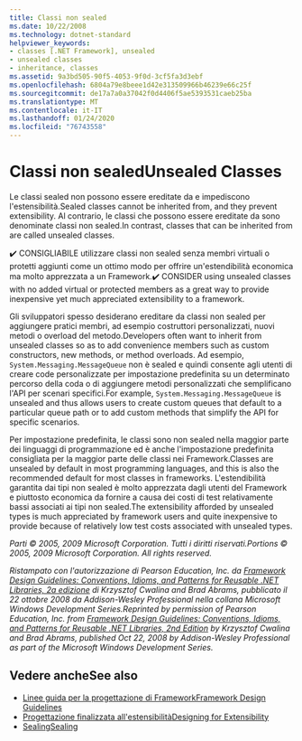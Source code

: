 ```yaml
---
title: Classi non sealed
ms.date: 10/22/2008
ms.technology: dotnet-standard
helpviewer_keywords:
- classes [.NET Framework], unsealed
- unsealed classes
- inheritance, classes
ms.assetid: 9a3bd505-90f5-4053-9f0d-3cf5fa3d3ebf
ms.openlocfilehash: 6804a79e8beee1d42e313509966b46239e66c25f
ms.sourcegitcommit: de17a7a0a37042f0d4406f5ae5393531caeb25ba
ms.translationtype: MT
ms.contentlocale: it-IT
ms.lasthandoff: 01/24/2020
ms.locfileid: "76743558"
---
```

# <a name="unsealed-classes"></a><span data-ttu-id="dd076-102">Classi non sealed</span><span class="sxs-lookup"><span data-stu-id="dd076-102">Unsealed Classes</span></span>
<span data-ttu-id="dd076-103">Le classi sealed non possono essere ereditate da e impediscono l'estensibilità.</span><span class="sxs-lookup"><span data-stu-id="dd076-103">Sealed classes cannot be inherited from, and they prevent extensibility.</span></span> <span data-ttu-id="dd076-104">Al contrario, le classi che possono essere ereditate da sono denominate classi non sealed.</span><span class="sxs-lookup"><span data-stu-id="dd076-104">In contrast, classes that can be inherited from are called unsealed classes.</span></span>

 <span data-ttu-id="dd076-105">✔️ CONSIGLIABILE utilizzare classi non sealed senza membri virtuali o protetti aggiunti come un ottimo modo per offrire un'estendibilità economica ma molto apprezzata a un Framework.</span><span class="sxs-lookup"><span data-stu-id="dd076-105">✔️ CONSIDER using unsealed classes with no added virtual or protected members as a great way to provide inexpensive yet much appreciated extensibility to a framework.</span></span>

 <span data-ttu-id="dd076-106">Gli sviluppatori spesso desiderano ereditare da classi non sealed per aggiungere pratici membri, ad esempio costruttori personalizzati, nuovi metodi o overload del metodo.</span><span class="sxs-lookup"><span data-stu-id="dd076-106">Developers often want to inherit from unsealed classes so as to add convenience members such as custom constructors, new methods, or method overloads.</span></span> <span data-ttu-id="dd076-107">Ad esempio, `System.Messaging.MessageQueue` non è sealed e quindi consente agli utenti di creare code personalizzate per impostazione predefinita su un determinato percorso della coda o di aggiungere metodi personalizzati che semplificano l'API per scenari specifici.</span><span class="sxs-lookup"><span data-stu-id="dd076-107">For example,  `System.Messaging.MessageQueue` is unsealed and thus allows users to create custom queues that default to a particular queue path or to add custom methods that simplify the API for specific scenarios.</span></span>

 <span data-ttu-id="dd076-108">Per impostazione predefinita, le classi sono non sealed nella maggior parte dei linguaggi di programmazione ed è anche l'impostazione predefinita consigliata per la maggior parte delle classi nei Framework.</span><span class="sxs-lookup"><span data-stu-id="dd076-108">Classes are unsealed by default in most programming languages, and this is also the recommended default for most classes in frameworks.</span></span> <span data-ttu-id="dd076-109">L'estendibilità garantita dai tipi non sealed è molto apprezzata dagli utenti del Framework e piuttosto economica da fornire a causa dei costi di test relativamente bassi associati ai tipi non sealed.</span><span class="sxs-lookup"><span data-stu-id="dd076-109">The extensibility afforded by unsealed types is much appreciated by framework users and quite inexpensive to provide because of relatively low test costs associated with unsealed types.</span></span>

 <span data-ttu-id="dd076-110">*Parti © 2005, 2009 Microsoft Corporation. Tutti i diritti riservati.*</span><span class="sxs-lookup"><span data-stu-id="dd076-110">*Portions © 2005, 2009 Microsoft Corporation. All rights reserved.*</span></span>

 <span data-ttu-id="dd076-111">*Ristampato con l'autorizzazione di Pearson Education, Inc. da [Framework Design Guidelines: Conventions, Idioms, and Patterns for Reusable .NET Libraries, 2a edizione](https://www.informit.com/store/framework-design-guidelines-conventions-idioms-and-9780321545619) di Krzysztof Cwalina and Brad Abrams, pubblicato il 22 ottobre 2008 da Addison-Wesley Professional nella collana Microsoft Windows Development Series.*</span><span class="sxs-lookup"><span data-stu-id="dd076-111">*Reprinted by permission of Pearson Education, Inc. from [Framework Design Guidelines: Conventions, Idioms, and Patterns for Reusable .NET Libraries, 2nd Edition](https://www.informit.com/store/framework-design-guidelines-conventions-idioms-and-9780321545619) by Krzysztof Cwalina and Brad Abrams, published Oct 22, 2008 by Addison-Wesley Professional as part of the Microsoft Windows Development Series.*</span></span>

## <a name="see-also"></a><span data-ttu-id="dd076-112">Vedere anche</span><span class="sxs-lookup"><span data-stu-id="dd076-112">See also</span></span>

- [<span data-ttu-id="dd076-113">Linee guida per la progettazione di Framework</span><span class="sxs-lookup"><span data-stu-id="dd076-113">Framework Design Guidelines</span></span>](../../../docs/standard/design-guidelines/index.md)
- [<span data-ttu-id="dd076-114">Progettazione finalizzata all'estensibilità</span><span class="sxs-lookup"><span data-stu-id="dd076-114">Designing for Extensibility</span></span>](../../../docs/standard/design-guidelines/designing-for-extensibility.md)
- [<span data-ttu-id="dd076-115">Sealing</span><span class="sxs-lookup"><span data-stu-id="dd076-115">Sealing</span></span>](../../../docs/standard/design-guidelines/sealing.md)
